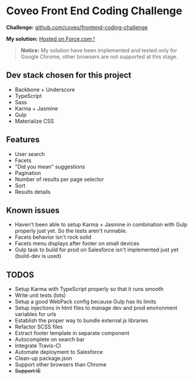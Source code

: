 # Coveo Front End Coding Challenge
**Challenge:** [github.com/coveo/frontend-coding-challenge](https://github.com/coveo/frontend-coding-challenge)

**My solution:** [Hosted on Force.com !](http://gados-developer-edition.na73.force.com/coveochallenge)

> **Notice:** My solution have been implemented and tested only for Google Chrome, other browsers are not supported at this stage. 

## Dev stack chosen for this project
* Backbone + Underscore
* TypeScript
* Sass
* Karma + Jasmine
* Gulp
* Materialize CSS

## Features
* User search
* Facets
* "Did you mean" suggestions
* Pagination
* Number of results per page selector
* Sort
* Results details

## Known issues
* Haven't been able to setup Karma + Jasmine in combination with Gulp properly just yet. So the tests aren't runnable.
* Facets behavior isn't rock solid
* Facets menu displays after footer on small devices
* Gulp task to build for prod on Salesforce isn't implemented just yet (build-dev is used)

## TODOS
* Setup Karma with TypeScript properly so that it runs smooth
* Write unit tests (lots)
* Setup a good WebPack config because Gulp has its limits
* Setup injections in html files to manage dev and prod environment variables for urls
* Establish the proper way to bundle external js libraries
* Refactor SCSS files
* Extract footer template in separate component
* Autocomplete on search bar
* Integrate Travis-CI
* Automate deployment to Salesforce
* Clean-up package.json
* Support other browsers than Chrome
* ~~Support IE~~